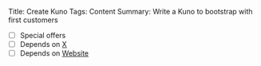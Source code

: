 Title: Create Kuno
Tags: Content
Summary: Write a Kuno to bootstrap with first customers

- [ ] Special offers
- [ ] Depends on [X](moneroroards/x)
- [ ] Depends on [Website](moneroroads/website)
